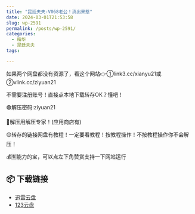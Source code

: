 ```yaml
---
title: "昆廷夫夫-V068老公！流出来惹"
date: 2024-03-01T21:53:58
slug: wp-2591
permalink: /posts/wp-2591/
categories:
  - 精华
  - 昆廷夫夫
tags:

---
```


如果两个网盘都没有资源了，看这个网站👉①link3.cc/xianyu21或②vlink.cc/ziyuan21

不需要注册账号！直接点本地下载转存OK？懂吧！

🟢解压密码:ziyuan21

🔵解压用解压专家！(应用商店有)

🟡转存的链接网盘有教程！一定要看教程！按教程操作！不按教程操作你不会解压！

💰🈶能力的宝，可以点左下角赞赏支持一下网站运行

## 📦 下载链接
- [迅雷云盘](https://blziyuan21.com/pay-download/2591?key=a4c0730f64&down_id=0)
- [123云盘](https://blziyuan21.com/pay-download/2591?key=a4c0730f64&down_id=1)

